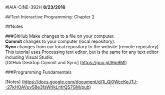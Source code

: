 #IAIA-CINE-392H
**8/23/2016**

##Text
Interactive Programming: Chapter 2   
  
##Notes

###GitHub 
Make changes to a file on your computer.  
**Commit** changes to your computer (local repository).  
**Sync** changes from our local repository to the website (remote repository).  
This tutorial uses Processing text editor, but is the same for any text editor including Visual Studio:   
[GitHub Desktop Commit and Sync] (https://goo.gl/I6p9Ml)

###Programming Fundamentals 

[Notes] (https://docs.google.com/document/d/1i_Qj0WccKeJTJ--27kHOAVuv5Be3fsWrIkLnfrQS7GM/pub)

